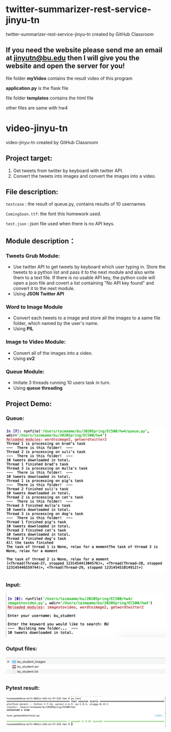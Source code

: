 # twitter-summarizer-rest-service-jinyu-tn
twitter-summarizer-rest-service-jinyu-tn created by GitHub Classroom

## If you need the website please send me an email at jinyutn@bu.edu then I will give you the website and open the server for you!

file folder **myVideo** contains the result video of this program

**application.py** is the flask file

file folder **templates** contains the html file

other files are same with hw4

# video-jinyu-tn
video-jinyu-tn created by GitHub Classroom

## Project target:
1. Get tweets from twitter by keyboard with twitter API.
2. Convert the tweets into images and convert the images into a video.
## File description:
`testcase` : the result of queue.py, contains results of 10 usernames.

`ComingSoon.ttf`: the font this homework used.

`test.json` : json file used when there is no API keys.

## Module description：

### Tweets Grub Module:
- Use twitter API to get tweets by keyboard which user typing in. Store the tweets to a python list and pass it to the next module and also write them to a text file. If there is no usable API key, the python code will open a json file and covert a list containing "No API key found" and convert it to the next module.
- Using **JSON** **Twitter API**
### Word to Image Module
- Convert each tweets to a image and store all the images to a same file folder, which named by the user's name.
- Using **PIL**
### Image to Video Module:
- Convert all of the images into a video.
- Using **cv2**
### Queue Module:
- Imitate 3 threads running 10 users task in turn.
- Using **queue** **threading**

## Project Demo:

### Queue: 
![case1](https://github.com/BUEC500C1/video-jinyu-tn/blob/master/queue_image.png)
### Input:
![case2result](https://github.com/BUEC500C1/video-jinyu-tn/blob/master/runtest_image.png)
### Output files:
![case2](https://github.com/BUEC500C1/video-jinyu-tn/blob/master/test_result_image.png)
### Pytest result:
![pytest](https://github.com/BUEC500C1/video-jinyu-tn/blob/master/pytest_image.png)
